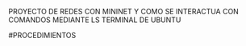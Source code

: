 PROYECTO DE REDES CON MININET Y COMO SE INTERACTUA CON COMANDOS MEDIANTE LS TERMINAL DE UBUNTU

#PROCEDIMIENTOS 
